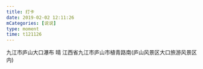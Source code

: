 ```yaml
---
title: 打卡
date: 2019-02-02 12:11:26
mCategories: [说说]
type: moment
time: t121126
---
```


<div id="pics-20190202121126"></div>

<script src="/lib/moment/pics.js"></script>
<script>
var data = [
    {"link": "2019-02-02_000002.jpeg", "type": "shuoshuo"}
];
picsRender(data, "pics-20190202121126");
</script>

九江市庐山大口瀑布 晴
江西省九江市庐山市植青路南(庐山风景区大口旅游风景区内)
